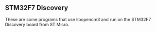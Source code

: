 STM32F7 Discovery
-----------------

These are some programs that use libopencm3 and run on the STM32F7 Discovery
board from ST Micro.

